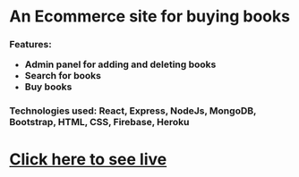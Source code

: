 <h1>An Ecommerce site for buying books</h1>
<h3>
  Features:
  <ul>
    <li>Admin panel for adding and deleting books</li>
    <li>Search for books</li>
    <li>Buy books</li>
  </ul>
</h3>
<h3>Technologies used: React, Express, NodeJs, MongoDB, Bootstrap, HTML, CSS, Firebase, Heroku</h3>
<h1><a href="https://book-shop-1e18e.web.app/" target="_blank">Click here to see live</a></h1>
